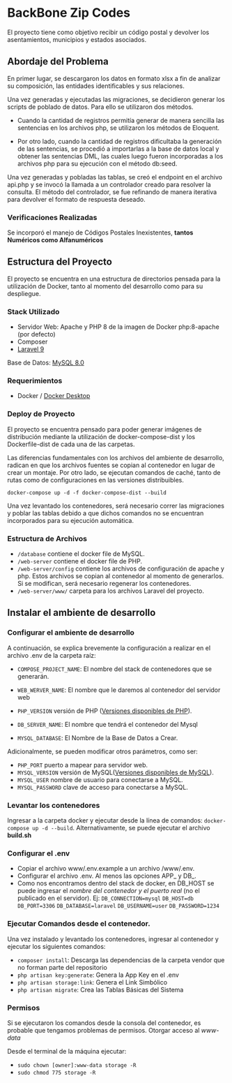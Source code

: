 # BackBone Zip Codes
El proyecto tiene como objetivo recibir un código postal y devolver los asentamientos, municipios y estados asociados.

## Abordaje del Problema
En primer lugar, se descargaron los datos en formato xlsx a fin de analizar su composición, las entidades identificables y sus relaciones.

Una vez generadas y ejecutadas las migraciones, se decidieron generar los scripts de poblado de datos. Para ello se utilizaron dos métodos. 
* Cuando la cantidad de registros permitía generar de manera sencilla las sentencias en los archivos php, se utilizaron los métodos de Eloquent. 


* Por otro lado, cuando la cantidad de registros dificultaba la generación de las sentencias, se procedió a importarlas a la base de datos local y obtener las sentencias DML, las cuales luego fueron incorporadas a los archivos php para su ejecución con el método db:seed.

Una vez generadas y pobladas las tablas, se creó el endpoint en el archivo api.php y se invocó la llamada a un controlador creado para resolver la consulta. El método del controlador, se fue refinando de manera iterativa para devolver el formato de respuesta deseado.

### Verificaciones Realizadas
Se incorporó el manejo de Códigos Postales Inexistentes, **tantos Numéricos como Alfanuméricos**


## Estructura del Proyecto
El proyecto se encuentra en una estructura de directorios pensada para la utilización de Docker, tanto al momento del desarrollo como para su despliegue.

### Stack Utilizado
* Servidor Web: Apache y PHP 8 de la imagen de Docker php:8-apache (por defecto)
* Composer
* [Laravel 9](https://laravel.com/docs/9.x/)

Base de Datos: [MySQL 8.0](https://www.mysql.com/)

### Requerimientos
* Docker / [Docker Desktop](https://www.docker.com/products/docker-desktop)

### Deploy de Proyecto
El proyecto se encuentra pensado para poder generar imágenes de distribución mediante la utilización de docker-compose-dist y los Dockerfile-dist de cada una de las carpetas.

Las diferencias fundamentales con los archivos del ambiente de desarrollo, radican en
que los archivos fuentes se copian al contenedor en lugar de crear un montaje.
Por otro lado, se ejecutan comandos de caché, tanto de rutas como de configuraciones en las versiones
distribuibles.

`docker-compose up -d -f docker-compose-dist --build`

Una vez levantado los contenedores, será necesario correr las migraciones y poblar las tablas debido a que dichos comandos no se encuentran incorporados para su ejecución automática.

### Estructura de Archivos

* `/database` contiene el docker file de MySQL.
* `/web-server` contiene el docker file de PHP.
* `/web-server/config` contiene los archivos de configuración de apache y php. Estos archivos se copian al contenedor al momento de generarlos. Si se modifican, será necesario regenerar los contenedores.
* `/web-server/www/` carpeta para los archivos Laravel del proyecto.

## Instalar el ambiente de desarrollo
### Configurar el ambiente de desarrollo
A continuación, se explica brevemente la configuración a realizar en el archivo .env de la carpeta raíz:

* `COMPOSE_PROJECT_NAME`: El nombre del stack de contenedores que se generarán.

* `WEB_WERVER_NAME`: El nombre que le daremos al contenedor del servidor web

* `PHP_VERSION` versión de PHP ([Versiones disponibles de PHP](https://github.com/docker-library/docs/blob/master/php/README.md#supported-tags-and-respective-dockerfile-links)).

* `DB_SERVER_NAME`: El nombre que tendrá el contenedor del Mysql

* `MYSQL_DATABASE`: El Nombre de la Base de Datos a Crear.

Adicionalmente, se pueden modificar otros parámetros, como ser:
* `PHP_PORT` puerto a mapear para servidor web.
* `MYSQL_VERSION` versión de MySQL([Versiones disponibles de MySQL](https://hub.docker.com/_/mysql)).
* `MYSQL_USER` nombre de usuario para conectarse a MySQL.
* `MYSQL_PASSWORD` clave de acceso para conectarse a MySQL.

### Levantar los contenedores
Ingresar a la carpeta docker y ejecutar desde la línea de comandos:
`docker-compose up -d --build`. 
Alternativamente, se puede ejecutar el archivo **build.sh**

### Configurar el .env
* Copiar el archivo www/.env.example a un archivo /www/.env.
* Configurar el archivo .env. Al menos las opciones APP_ y DB_.
* Como nos encontramos dentro del stack de docker, en DB_HOST se puede ingresar el _nombre del contenedor y el puerto real_ (no el publicado en el servidor).
  Ej:
  `DB_CONNECTION=mysql`
  `DB_HOST=db`
  `DB_PORT=3306`
  `DB_DATABASE=laravel`
  `DB_USERNAME=user`
  `DB_PASSWORD=1234`

### Ejecutar Comandos desde el contenedor.
Una vez instalado y levantado los contenedores, ingresar al contenedor y ejecutar los siguientes comandos:
* `composer install`: Descarga las dependencias de la carpeta vendor que no forman parte del repositorio
* `php artisan key:generate`: Genera la App Key en el .env
* `php artisan storage:link`: Genera el Link Simbólico
* `php artisan migrate`: Crea las Tablas Básicas del Sistema

### Permisos
Si se ejecutaron los comandos desde la consola del contenedor, es probable que tengamos problemas de permisos. Otorgar acceso al _www-data_

Desde el terminal de la máquina ejecutar:
* `sudo chown [owner]:www-data storage -R`
* `sudo chmod 775 storage -R`


